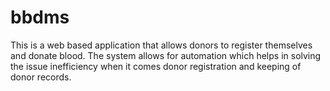 # bbdms
This is a web based application that allows donors to register themselves and donate blood.
The system allows for automation which helps in solving the issue inefficiency when it comes donor registration and keeping of donor records.

